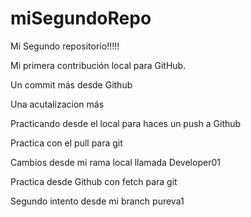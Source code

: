 # miSegundoRepo

Mi Segundo repositorio!!!!!  

Mi primera contribución local para GitHub.

Un commit más desde Github

Una acutalizacion más 

Practicando desde el local para haces un push a Github

Practica con el pull para git 

Cambios desde mi rama local llamada Developer01

Practica desde Github con fetch para git 

Segundo intento desde mi branch pureva1 



